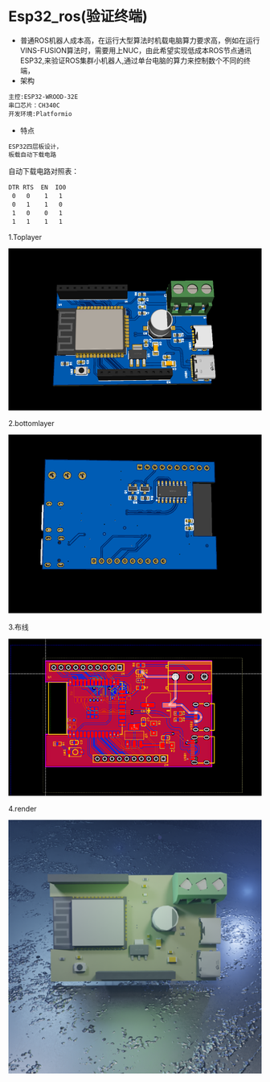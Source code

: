 # Esp32_ros(验证终端)
* 普通ROS机器人成本高，在运行大型算法时机载电脑算力要求高，例如在运行VINS-FUSION算法时，需要用上NUC，由此希望实现低成本ROS节点通讯ESP32,来验证ROS集群小机器人,通过单台电脑的算力来控制数个不同的终端，
* 架构
```bash
主控:ESP32-WROOD-32E
串口芯片：CH340C
开发环境:Platformio
```
* 特点
```bash
ESP32四层板设计，
板载自动下载电路
```
自动下载电路对照表：
```bash
DTR RTS  EN  IO0
 0   0    1   1
 0   1    1   0
 1   0    0   1
 1   1    1   1
```
1.Toplayer

![image](https://github.com/TheRoadToReality/Esp32_ros/blob/main/Esp32_Fireware/asset/ESP32_3D_TOP.png#pic_center)

2.bottomlayer

![image](https://github.com/TheRoadToReality/Esp32_ros/blob/main/Esp32_Fireware/asset/ESP32_3D_back.png#pic_center)

3.布线

![image](https://github.com/TheRoadToReality/Esp32_ros/blob/main/Esp32_Fireware/asset/布线.png#pic_center)

4.render

![image](https://github.com/TheRoadToReality/Esp32_ros/blob/main/Esp32_Fireware/asset/render.png#pic_center)
